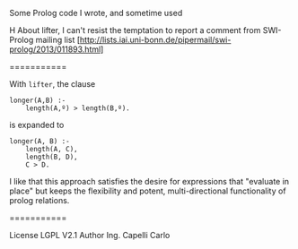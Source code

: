 Some Prolog code I wrote, and sometime used

H
About lifter, I can't resist the temptation to report a comment from SWI-Prolog mailing list [http://lists.iai.uni-bonn.de/pipermail/swi-prolog/2013/011893.html]

===========

With `lifter`, the clause

    longer(A,B) :-
        length(A,º) > length(B,º).

is expanded to

    longer(A, B) :-
        length(A, C),
        length(B, D),
        C > D.

I like that this approach satisfies the desire for expressions that
"evaluate in place" but keeps the flexibility and potent, multi-directional
functionality of prolog relations.

===========

License LGPL V2.1
Author Ing. Capelli Carlo

